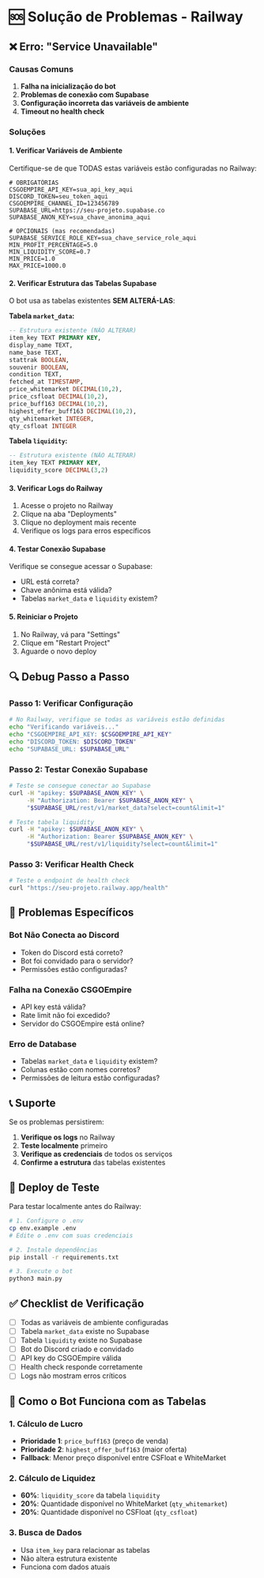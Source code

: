 # 🆘 Solução de Problemas - Railway

## ❌ Erro: "Service Unavailable"

### Causas Comuns

1. **Falha na inicialização do bot**
2. **Problemas de conexão com Supabase**
3. **Configuração incorreta das variáveis de ambiente**
4. **Timeout no health check**

### Soluções

#### 1. Verificar Variáveis de Ambiente

Certifique-se de que TODAS estas variáveis estão configuradas no Railway:

```env
# OBRIGATÓRIAS
CSGOEMPIRE_API_KEY=sua_api_key_aqui
DISCORD_TOKEN=seu_token_aqui
CSGOEMPIRE_CHANNEL_ID=123456789
SUPABASE_URL=https://seu-projeto.supabase.co
SUPABASE_ANON_KEY=sua_chave_anonima_aqui

# OPCIONAIS (mas recomendadas)
SUPABASE_SERVICE_ROLE_KEY=sua_chave_service_role_aqui
MIN_PROFIT_PERCENTAGE=5.0
MIN_LIQUIDITY_SCORE=0.7
MIN_PRICE=1.0
MAX_PRICE=1000.0
```

#### 2. Verificar Estrutura das Tabelas Supabase

O bot usa as tabelas existentes **SEM ALTERÁ-LAS**:

**Tabela `market_data`:**
```sql
-- Estrutura existente (NÃO ALTERAR)
item_key TEXT PRIMARY KEY,
display_name TEXT,
name_base TEXT,
stattrak BOOLEAN,
souvenir BOOLEAN,
condition TEXT,
fetched_at TIMESTAMP,
price_whitemarket DECIMAL(10,2),
price_csfloat DECIMAL(10,2),
price_buff163 DECIMAL(10,2),
highest_offer_buff163 DECIMAL(10,2),
qty_whitemarket INTEGER,
qty_csfloat INTEGER
```

**Tabela `liquidity`:**
```sql
-- Estrutura existente (NÃO ALTERAR)
item_key TEXT PRIMARY KEY,
liquidity_score DECIMAL(3,2)
```

#### 3. Verificar Logs do Railway

1. Acesse o projeto no Railway
2. Clique na aba "Deployments"
3. Clique no deployment mais recente
4. Verifique os logs para erros específicos

#### 4. Testar Conexão Supabase

Verifique se consegue acessar o Supabase:
- URL está correta?
- Chave anônima está válida?
- Tabelas `market_data` e `liquidity` existem?

#### 5. Reiniciar o Projeto

1. No Railway, vá para "Settings"
2. Clique em "Restart Project"
3. Aguarde o novo deploy

## 🔍 Debug Passo a Passo

### Passo 1: Verificar Configuração
```bash
# No Railway, verifique se todas as variáveis estão definidas
echo "Verificando variáveis..."
echo "CSGOEMPIRE_API_KEY: $CSGOEMPIRE_API_KEY"
echo "DISCORD_TOKEN: $DISCORD_TOKEN"
echo "SUPABASE_URL: $SUPABASE_URL"
```

### Passo 2: Testar Conexão Supabase
```bash
# Teste se consegue conectar ao Supabase
curl -H "apikey: $SUPABASE_ANON_KEY" \
     -H "Authorization: Bearer $SUPABASE_ANON_KEY" \
     "$SUPABASE_URL/rest/v1/market_data?select=count&limit=1"

# Teste tabela liquidity
curl -H "apikey: $SUPABASE_ANON_KEY" \
     -H "Authorization: Bearer $SUPABASE_ANON_KEY" \
     "$SUPABASE_URL/rest/v1/liquidity?select=count&limit=1"
```

### Passo 3: Verificar Health Check
```bash
# Teste o endpoint de health check
curl "https://seu-projeto.railway.app/health"
```

## 🚨 Problemas Específicos

### Bot Não Conecta ao Discord
- Token do Discord está correto?
- Bot foi convidado para o servidor?
- Permissões estão configuradas?

### Falha na Conexão CSGOEmpire
- API key está válida?
- Rate limit não foi excedido?
- Servidor do CSGOEmpire está online?

### Erro de Database
- Tabelas `market_data` e `liquidity` existem?
- Colunas estão com nomes corretos?
- Permissões de leitura estão configuradas?

## 📞 Suporte

Se os problemas persistirem:

1. **Verifique os logs** no Railway
2. **Teste localmente** primeiro
3. **Verifique as credenciais** de todos os serviços
4. **Confirme a estrutura** das tabelas existentes

## 🔄 Deploy de Teste

Para testar localmente antes do Railway:

```bash
# 1. Configure o .env
cp env.example .env
# Edite o .env com suas credenciais

# 2. Instale dependências
pip install -r requirements.txt

# 3. Execute o bot
python3 main.py
```

## ✅ Checklist de Verificação

- [ ] Todas as variáveis de ambiente configuradas
- [ ] Tabela `market_data` existe no Supabase
- [ ] Tabela `liquidity` existe no Supabase
- [ ] Bot do Discord criado e convidado
- [ ] API key do CSGOEmpire válida
- [ ] Health check responde corretamente
- [ ] Logs não mostram erros críticos

## 🔧 Como o Bot Funciona com as Tabelas

### 1. Cálculo de Lucro
- **Prioridade 1**: `price_buff163` (preço de venda)
- **Prioridade 2**: `highest_offer_buff163` (maior oferta)
- **Fallback**: Menor preço disponível entre CSFloat e WhiteMarket

### 2. Cálculo de Liquidez
- **60%**: `liquidity_score` da tabela `liquidity`
- **20%**: Quantidade disponível no WhiteMarket (`qty_whitemarket`)
- **20%**: Quantidade disponível no CSFloat (`qty_csfloat`)

### 3. Busca de Dados
- Usa `item_key` para relacionar as tabelas
- Não altera estrutura existente
- Funciona com dados atuais
